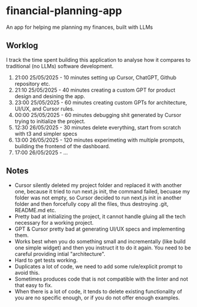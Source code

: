 # financial-planning-app
An app for helping me planning my finances, built with LLMs

## Worklog

I track the time spent building this application to analyse how it compares to traditional (no LLMs) software
development. 

1. 21:00 25/05/2025 - 10 minutes setting up Cursor, ChatGPT, Github repository etc.
2. 21:10 25/05/2025 - 40 minutes creating a custom GPT for product design and desining the app.
3. 23:00 25/05/2025 - 60 minutes creating custom GPTs for architecture, UI/UX, and Cursor rules.
4. 00:00 25/05/2025 - 60 minutes debugging shit generated by Cursor trying to initialize the project.
5. 12:30 26/05/2025 - 30 minutes delete everything, start from scratch with t3 and simpler specs
6. 13:00 26/05/2025 - 120 minutes experimeting with multiple prompots, building the frontend of the dashboard.
7. 17:00 26/05/2025 - ...

## Notes

* Cursor silently deleted my project folder and replaced it with another one, because it tried to run next.js init,
    the command failed, becuase my folder was not empty, so Cursor decided to run next.js init in another folder and
    then forcefully copy all the files, thus destroying .git, README.md etc.
* Pretty bad at initializing the project, it cannot handle gluing all the tech necessary for a working project.
* GPT & Cursor pretty bad at generating UI/UX specs and implementing them.
* Works best when you do something small and incrementally (like build one simple widget) and
then you instruct it to do it again. You need to be careful providing intial "architecture".
* Hard to get tests working.
* Duplicates a lot of code, we need to add some rule/explicit prompt to avoid this.
* Sometimes produces code that is not compatible with the linter and not that easy to fix.
* When there is a lot of code, it tends to delete existing functionality of you are no specific enough,
or if you do not offer enough examples.